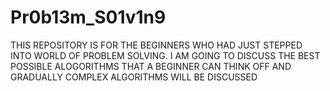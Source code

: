 # Pr0b13m_S01v1n9
THIS REPOSITORY IS FOR THE BEGINNERS WHO HAD JUST STEPPED INTO WORLD OF PROBLEM SOLVING.
I AM GOING TO DISCUSS THE BEST POSSIBLE ALOGORITHMS THAT A BEGINNER CAN THINK OFF AND GRADUALLY COMPLEX ALGORITHMS WILL BE DISCUSSED
